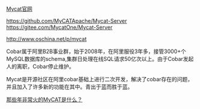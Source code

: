 [Mycat官网](http://www.mycat.org.cn/)

https://github.com/MyCATApache/Mycat-Server
https://gitee.com/MycatOne/Mycat-Server

http://www.oschina.net/p/mycat



Cobar属于阿里B2B事业群，始于2008年，在阿里服役3年多，接管3000+个MySQL数据库的schema,集群日处理在线SQL请求50亿次以上。由于Cobar发起人的离职，Cobar停止维护。

Mycat是开源社区在阿里cobar基础上进行二次开发，解决了cobar存在的问题，并且加入了许多新的功能在其中。青出于蓝而胜于蓝。



[那些年非常火的MyCAT是什么？](https://segmentfault.com/a/1190000021987297)


